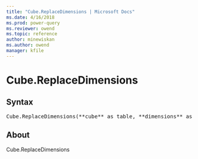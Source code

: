 ```yaml
---
title: "Cube.ReplaceDimensions | Microsoft Docs"
ms.date: 4/16/2018
ms.prod: power-query
ms.reviewer: owend
ms.topic: reference
author: minewiskan
ms.author: owend
manager: kfile
---
```

# Cube.ReplaceDimensions

## Syntax

<pre>
Cube.ReplaceDimensions(**cube** as table, **dimensions** as table) as table
</pre>

## About
Cube.ReplaceDimensions

